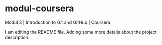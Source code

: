 # modul-coursera
Modul 3 | Introduction to Git and GitHub | Coursera

I am editing the README file. Adding some more details about the project description.
